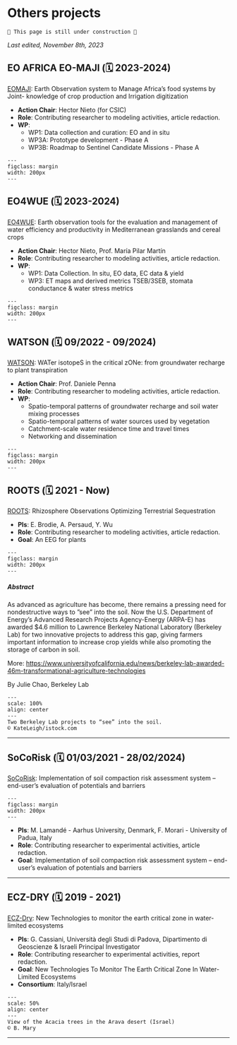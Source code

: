 # Others projects

```{warning}
🚧 This page is still under construction 🚧
```

<!--
## WATSON 

- Daniele Penna
- ...

PRIN project marco borga
PRIN WATZON
--> 

_Last edited, November 8th, 2023_

## EO AFRICA EO-MAJI (🗓️ 2023-2024)

[EOMAJI](https://eo4society.esa.int/projects/eo-maji/): Earth Observation system to Manage Africa’s food systems by Joint-
knowledge of crop production and Irrigation digitization


- **Action Chair**: Hector Nieto (for CSIC)
- **Role**: Contributing researcher to modeling activities, article redaction. 
- **WP**:
	- WP1: Data collection and curation: EO and in situ
	- WP3A: Prototype development - Phase A
	- WP3B: Roadmap to Sentinel Candidate Missions - Phase A

```{figure} /img/EOAFRICA-logo-.png
---
figclass: margin
width: 200px
---
```


## EO4WUE (🗓️ 2023-2024)


[EO4WUE](https://eo4wue.csic.es/): Earth observation tools for the evaluation and management of water efficiency and productivity in Mediterranean grasslands and cereal crops


- **Action Chair**: Hector Nieto, Prof. María Pilar Martín
- **Role**: Contributing researcher to modeling activities, article redaction. 
- **WP**:
	- WP1: Data Collection. In situ, EO data, EC data & yield
	- WP3: ET maps and derived metrics TSEB/3SEB, stomata conductance & water stress metrics

```{figure} /img/teleDetec_Speclab.jpeg
---
figclass: margin
width: 200px
---
```


## WATSON (🗓️ 09/2022 - 09/2024)


[WATSON](https://watson-cost.eu/): WATer isotopeS in the critical zONe: from groundwater recharge to plant transpiration


- **Action Chair**: Prof. Daniele Penna
- **Role**: Contributing researcher to modeling activities, article redaction. 
- **WP**:
	- Spatio-temporal patterns of groundwater recharge and soil water mixing processes	
	- Spatio-temporal patterns of water sources used by vegetation	
	- Catchment-scale water residence time and travel times	
	- Networking and dissemination

```{figure} /img/watson_Brand_rgb.png
---
figclass: margin
width: 200px
---
```


## ROOTS (🗓️ 2021 - Now)


[ROOTS](): Rhizosphere Observations Optimizing Terrestrial Sequestration


- **PIs**: E. Brodie, A. Persaud, Y. Wu
- **Role**: Contributing researcher to modeling activities, article redaction. 
- **Goal**: An EEG for plants

```{figure} /img/arpae_roots_logo.jpeg
---
figclass: margin
width: 200px
---
```

##### Abstract

As advanced as agriculture has become, there remains a pressing need for nondestructive ways to ”see” into the soil. Now the U.S. Department of Energy’s Advanced Research Projects Agency-Energy (ARPA-E) has awarded $4.6 million to Lawrence Berkeley National Laboratory (Berkeley Lab) for two innovative projects to address this gap, giving farmers important information to increase crop yields while also promoting the storage of carbon in soil.

More: https://www.universityofcalifornia.edu/news/berkeley-lab-awarded-46m-transformational-agriculture-technologies

By Julie Chao, Berkeley Lab

```{figure} ../img/iStock-roots_hero.jpg
---
scale: 100%
align: center
---
Two Berkeley Lab projects to “see” into the soil.
© KateLeigh/istock.com
```

---

## SoCoRisk (🗓️ 01/03/2021 - 28/02/2024)

[SoCoRisk](https://ictagrifood.eu/node/44657): Implementation of soil compaction risk assessment system – end-user’s evaluation of potentials and barriers

```{figure} /img/ICT_Agri_Food_Logo_3.png
---
figclass: margin
width: 200px
---
```

- **PIs**: M. Lamandé - Aarhus University, Denmark, F. Morari - University of Padua, Italy
- **Role**: Contributing researcher to experimental activities, article redaction. 
- **Goal**: Implementation of soil compaction risk assessment system – end-user’s evaluation of potentials and barriers

---

## ECZ-DRY (🗓️ 2019 - 2021)

[ECZ-Dry](): New Technologies to monitor the earth critical zone in water-limited ecosystems

- **PIs**: G. Cassiani, Università degli Studi di Padova, Dipartimento di Geoscienze & Israeli Principal Investigator
- **Role**: Contributing researcher to experimental activities, report redaction. 
- **Goal**: New Technologies To Monitor The Earth Critical Zone In Water-Limited Ecosystems
- **Consortium**: Italy/Israel
	
```{figure} ../img/flickr_pics/51221139967_51a8a4a255_o.jpg
---
scale: 50%
align: center
---
View of the Acacia trees in the Arava desert (Israel)
© B. Mary
```

---






